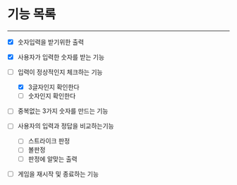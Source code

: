 # 기능 목록

---
- [x] 숫자입력을 받기위한 출력
- [x] 사용자가 입력한 숫자를 받는 기능
- [ ] 입력이 정상적인지 체크하는 기능
  - [x] 3글자인지 확인한다
  - [ ] 숫자인지 확인한다
- [ ] 중복없는 3가지 숫자를 만드는 기능
- [ ] 사용자의 입력과 정답을 비교하는기능
  - [ ] 스트라이크 판정
  - [ ] 볼판정
  - [ ] 판정에 알맞는 출력
- [ ] 게임을 재시작 및 종료하는 기능

